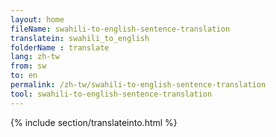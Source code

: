```yaml
---
layout: home
fileName: swahili-to-english-sentence-translation
translatein: swahili_to_english
folderName : translate
lang: zh-tw
from: sw
to: en
permalink: /zh-tw/swahili-to-english-sentence-translation
tool: swahili-to-english-sentence-translation
---
```

{% include section/translateinto.html %}